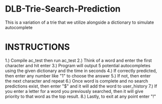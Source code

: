 # DLB-Trie-Search-Prediction
This is a variation of a trie that we utilize alongside a dictionary to simulate autocomplete

# INSTRUCTIONS
1.) Compile ac_test then run ac_test
2.) Think of a word and enter the first character and hit enter
3.) Program will output 5 potential autocompletes using the given dictionary and the time in seconds
4.) If correctly predicted, then enter any number like "1" to choose the answer
5.) If not, then enter the next character and repeat
6.) Once word is complete and no search predictions exist, then enter "$" and it will add the word to user_history
7.) If you enter a letter for a word you previously searched, then it will give priority to that word as the top result. 
8.) Lastly, to exit at any point enter "!"
